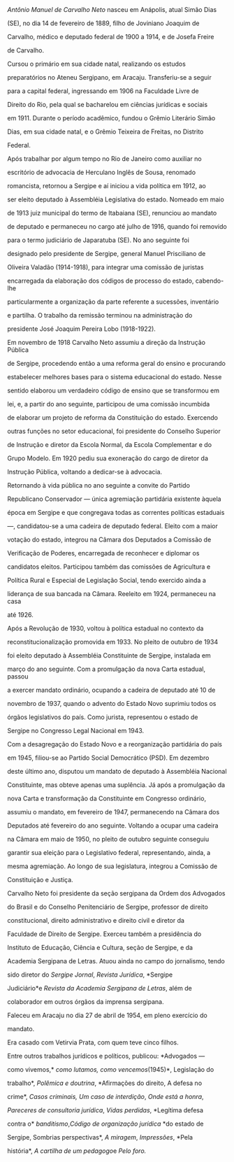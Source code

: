 

 



*Antônio Manuel de Carvalho Neto* nasceu em Anápolis, atual Simão Dias

(SE), no dia 14 de fevereiro de 1889, filho de Joviniano Joaquim de

Carvalho, médico e deputado federal de 1900 a 1914, e de Josefa Freire

de Carvalho.



Cursou o primário em sua cidade natal, realizando os estudos

preparatórios no Ateneu Sergipano, em Aracaju. Transferiu-se a seguir

para a capital federal, ingressando em 1906 na Faculdade Livre de

Direito do Rio, pela qual se bacharelou em ciências jurídicas e sociais

em 1911. Durante o período acadêmico, fundou o Grêmio Literário Simão

Dias, em sua cidade natal, e o Grêmio Teixeira de Freitas, no Distrito

Federal.



Após trabalhar por algum tempo no Rio de Janeiro como auxiliar no

escritório de advocacia de Herculano Inglês de Sousa, renomado

romancista, retornou a Sergipe e aí iniciou a vida política em 1912, ao

ser eleito deputado à Assembléia Legislativa do estado. Nomeado em maio

de 1913 juiz municipal do termo de ltabaiana (SE), renunciou ao mandato

de deputado e permaneceu no cargo até julho de 1916, quando foi removido

para o termo judiciário de Japaratuba (SE). No ano seguinte foi

designado pelo presidente de Sergipe, general Manuel Prisciliano de

Oliveira Valadão (1914-1918), para integrar uma comissão de juristas

encarregada da elaboração dos códigos de processo do estado, cabendo-lhe

particularmente a organização da parte referente a sucessões, inventário

e partilha. O trabalho da remissão terminou na administração do

presidente José Joaquim Pereira Lobo (1918-1922).



Em novembro de 1918 Carvalho Neto assumiu a direção da Instrução Pública

de Sergipe, procedendo então a uma reforma geral do ensino e procurando

estabelecer melhores bases para o sistema educacional do estado. Nesse

sentido elaborou um verdadeiro código de ensino que se transformou em

lei, e, a partir do ano seguinte, participou de uma comissão incumbida

de elaborar um projeto de reforma da Constituição do estado. Exercendo

outras funções no setor educacional, foi presidente do Conselho Superior

de Instrução e diretor da Escola Normal, da Escola Complementar e do

Grupo Modelo. Em 1920 pediu sua exoneração do cargo de diretor da

Instrução Pública, voltando a dedicar-se à advocacia.



Retornando à vida pública no ano seguinte a convite do Partido

Republicano Conservador — única agremiação partidária existente àquela

época em Sergipe e que congregava todas as correntes políticas estaduais

—, candidatou-se a uma cadeira de deputado federal. Eleito com a maior

votação do estado, integrou na Câmara dos Deputados a Comissão de

Verificação de Poderes, encarregada de reconhecer e diplomar os

candidatos eleitos. Participou também das comissões de Agricultura e

Política Rural e Especial de Legislação Social, tendo exercido ainda a

liderança de sua bancada na Câmara. Reeleito em 1924, permaneceu na casa

até 1926.



Após a Revolução de 1930, voltou à política estadual no contexto da

reconstitucionalização promovida em 1933. No pleito de outubro de 1934

foi eleito deputado à Assembléia Constituinte de Sergipe, instalada em

março do ano seguinte. Com a promulgação da nova Carta estadual, passou

a exercer mandato ordinário, ocupando a cadeira de deputado até 10 de

novembro de 1937, quando o advento do Estado Novo suprimiu todos os

órgãos legislativos do país. Como jurista, representou o estado de

Sergipe no Congresso Legal Nacional em 1943.



Com a desagregação do Estado Novo e a reorganização partidária do país

em 1945, filiou-se ao Partido Social Democrático (PSD). Em dezembro

deste último ano, disputou um mandato de deputado à Assembléia Nacional

Constituinte, mas obteve apenas uma suplência. Já após a promulgação da

nova Carta e transformação da Constituinte em Congresso ordinário,

assumiu o mandato, em fevereiro de 1947, permanecendo na Câmara dos

Deputados até fevereiro do ano seguinte. Voltando a ocupar uma cadeira

na Câmara em maio de 1950, no pleito de outubro seguinte conseguiu

garantir sua eleição para o Legislativo federal, representando, ainda, a

mesma agremiação. Ao longo de sua legislatura, integrou a Comissão de

Constituição e Justiça.



Carvalho Neto foi presidente da seção sergipana da Ordem dos Advogados

do Brasil e do Conselho Penitenciário de Sergipe, professor de direito

constitucional, direito administrativo e direito civil e diretor da

Faculdade de Direito de Sergipe. Exerceu também a presidência do

Instituto de Educação, Ciência e Cultura, seção de Sergipe, e da

Academia Sergipana de Letras. Atuou ainda no campo do jornalismo, tendo

sido diretor do *Sergipe Jornal*, *Revista Jurídica*, *Sergipe

Judiciário*e *Revista da Academia Sergipana de Letras*, além de

colaborador em outros órgãos da imprensa sergipana.



Faleceu em Aracaju no dia 27 de abril de 1954, em pleno exercício do

mandato.



Era casado com Vetirvia Prata, com quem teve cinco filhos.



Entre outros trabalhos jurídicos e políticos, publicou: *Advogados —

como vivemos,* *como lutamos, como vencemos*(1945)*, Legislação do

trabalho*, *Polêmica e doutrina*, *Afirmações do direito, A defesa no

crime*, *Casos criminais, Um caso de interdição*, *Onde* *está a honra*,

*Pareceres de consultoria jurídica*, *Vidas perdidas*, *Legítima defesa

contra o* *banditismo*,*Código de organização jurídica* *do estado de

Sergipe, Sombrias perspectivas*, *A miragem*, *Impressões*, *Pela

história*, *A cartilha de um pedagogo*e *Pelo foro.*



 



 



